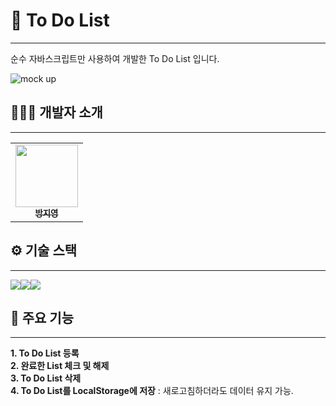 # 📔 To Do List

---

순수 자바스크립트만 사용하여 개발한 To Do List 입니다.

![mock up](public/ToDoList.png)

## 👩🏻‍💻 개발자 소개

---

<table>
  <tbody>
    <tr>
      <td align="center"><a href="https://github.com/ziiYOU/"><img src="https://avatars.githubusercontent.com/u/112477905?v=4" width="100px;" alt=""/><br /><sub><b> 방지영 </b></sub></a><br /></td>
    </tr>
  </tbody>
</table>

## ⚙️ 기술 스택

---

<img src="https://img.shields.io/badge/Html5-E34F26?style=for-the-badge&logo=html5&logoColor=white"><img src="https://img.shields.io/badge/Css3-1572B6?style=for-the-badge&logo=css3&logoColor=white"><img src="https://img.shields.io/badge/Javascript-F7DF1E?style=for-the-badge&logo=javascript&logoColor=white">

## 📌 주요 기능

---

**1. To Do List 등록** <br/>
**2. 완료한 List 체크 및 해제** <br/>
**3. To Do List 삭제** <br/>
**4. To Do List를 LocalStorage에 저장** : 새로고침하더라도 데이터 유지 가능.
